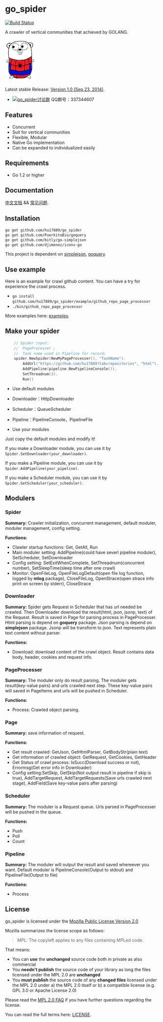 go_spider
=========

[![Build Status](https://travis-ci.org/hu17889/go_spider.svg)](https://travis-ci.org/hu17889/go_spider)


A crawler of vertical communities that achieved by GOLANG. 

![image](https://raw.githubusercontent.com/hu17889/doc/master/go_spider/img/logo.png)


Latest stable Release: [Version 1.0 (Sep 23, 2014)](https://github.com/hu17889/go_spider/releases).


* [![go_spider讨论群](http://pub.idqqimg.com/wpa/images/group.png)](http://shang.qq.com/wpa/qunwpa?idkey=29f4d06e7fa2b401bc231274d08ada879db777bbf955a44c0e598aaf3d574963) QQ群号：337344607


## Features

* Concurrent 
* Suit for vertical communities
* Flexible, Modular
* Native Go implementation
* Can be expanded to individualized easily


## Requirements

* Go 1.2 or higher

## Documentation

[中文文档](https://github.com/hu17889/go_spider/wiki/%E4%B8%AD%E6%96%87%E6%96%87%E6%A1%A3) && [常见问题](https://github.com/hu17889/go_spider/wiki/%E5%B8%B8%E8%A7%81%E9%97%AE%E9%A2%98%E4%B8%8E%E5%8A%9F%E8%83%BD%E8%AF%B4%E6%98%8E).


## Installation

```
go get github.com/hu17889/go_spider
go get github.com/PuerkitoBio/goquery
go get github.com/bitly/go-simplejson
go get github.com/djimenez/iconv-go
```

This project is dependent on [simplejson](https://github.com/bitly/go-simplejson/blob/master/simplejson.go), [goquery](https://github.com/PuerkitoBio/goquery).


## Use example

Here is an example for crawl github content. You can have a try for experience the crawl process.
* `go install github.com/hu17889/go_spider/example/github_repo_page_processor`
* `./bin/github_repo_page_processor`

More examples here: [examples](https://github.com/hu17889/go_spider/tree/master/example).


## Make your spider

``` Go
    // Spider input:
    //  PageProcesser ;
    //  Task name used in Pipeline for record;
    spider.NewSpider(NewMyPageProcesser(), "TaskName").
        AddUrl("https://github.com/hu17889?tab=repositories", "html"). // Start url, html is the responce type ("html" or "json")
        AddPipeline(pipeline.NewPipelineConsole()).                    // Print result on screen
        SetThreadnum(3).                                               // Crawl request by three Coroutines
        Run()
```

- Use default modules 

 - Downloader：HttpDownloader
 - Scheduler：QueueScheduler
 - Pipeline：PipelineConsole，PipelineFile

- Use your modules

Just copy the default modules and modify it!

If you make a Downloader module, you can use it by `Spider.SetDownloader(your_downloader)`.

If you make a Pipeline module, you can use it by `Spider.AddPipeline(your_pipeline)`.

If you make a Scheduler module, you can use it by `Spider.SetScheduler(your_scheduler)`.


## Modulers

### Spider

**Summary:** Crawler initialization, concurrent management, default moduler, moduler management, config setting.

**Functions:** 

- Clawler startup functions: Get, GetAll, Run
- Main moduler setting: AddPipeline(could have severl pipeline moduler), SetScheduler, SetDownloader
- Config setting: SetExitWhenComplete, SetThreadnum(concurrent number), SetSleepTime(sleep time after one crawl)
- Monitor: OpenFileLog, OpenFileLogDefault(open file log function, logged by **mlog** package), CloseFileLog, OpenStrace(open strace info print on screen by stderr), CloseStrace

### Downloader

**Summary:** Spider gets Request in Scheduler that has url needed be crawled. Then Downloader download the result(html, json, jsonp, text) of the Request. Result is saved in Page for parsing process in PageProcesser.
Html parsing is depend on **goquery** package. Json parsing is depend on **simplejson** package. Jsonp will be transform to json. Text represents plain text content without parser. 

**Functions:**

- Download: download content of the crawl object. Result contains data body, header, cookies and request info.

### PageProcesser

**Summary:** The moduler only do result parsing. The moduler gets result(key-value pairs) and urls crawled next step. 
These key-value pairs will saved in PageItems and urls will be pushed in Scheduler.

**Functions:**

- Process: Crawled object parsing.

### Page

**Summary:** save information of request.

**Functions:** 

- Get result crawled: GetJson, GetHtmlParser, GetBodyStr(plain text)
- Get information of crawled object: GetRequest, GetCookies, GetHeader
- Get Status of crawl process: IsSucc(Download success or not), Errormsg(Get error info in Downloader)
- Config setting:SetSkip, GetSkip(Not output result in pipeline if skip is true), AddTargetRequest, AddTargetRequests(Save urls crawled next stage), AddField(Save key-value pairs after parsing)


### Scheduler

**Summary:** The moduler is a Request queue. Urls parsed in PageProcesser will be pushed in the queue.

**Functions:**

- Push
- Poll
- Count

### Pipeline

**Summary:** The moduler will output the result and saved whereever you want. Default moduler is PipelineConsole(Output to stdout) and PipelineFile(Output to file)

**Functions:**

- Process


## License
go_spider is licensed under the [Mozilla Public License Version 2.0](https://github.com/hu17889/go_spider/blob/master/LICENSE)

Mozilla summarizes the license scope as follows:
> MPL: The copyleft applies to any files containing MPLed code.


That means:
  * You can **use** the **unchanged** source code both in private as also commercial
  * You **needn't publish** the source code of your library as long the files licensed under the MPL 2.0 are **unchanged**
  * You **must publish** the source code of any **changed files** licensed under the MPL 2.0 under a) the MPL 2.0 itself or b) a compatible license (e.g. GPL 3.0 or Apache License 2.0)

Please read the [MPL 2.0 FAQ](http://www.mozilla.org/MPL/2.0/FAQ.html) if you have further questions regarding the license.

You can read the full terms here: [LICENSE](https://raw.github.com/go-sql-driver/mysql/master/LICENSE).
